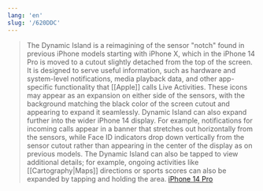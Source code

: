 ```yaml
---
lang: 'en'
slug: '/620DDC'
---
```


> The Dynamic Island is a reimagining of the sensor "notch" found in previous iPhone models starting with iPhone X, which in the iPhone 14 Pro is moved to a cutout slightly detached from the top of the screen. It is designed to serve useful information, such as hardware and system-level notifications, media playback data, and other app-specific functionality that [[Apple]] calls Live Activities. These icons may appear as an expansion on either side of the sensors, with the background matching the black color of the screen cutout and appearing to expand it seamlessly. Dynamic Island can also expand further into the wider iPhone 14 display. For example, notifications for incoming calls appear in a banner that stretches out horizontally from the sensors, while Face ID indicators drop down vertically from the sensor cutout rather than appearing in the center of the display as on previous models. The Dynamic Island can also be tapped to view additional details; for example, ongoing activities like [[Cartography|Maps]] directions or sports scores can also be expanded by tapping and holding the area. [iPhone 14 Pro](https://en.wikipedia.org/wiki/IPhone_14_Pro#Dynamic_Island)
